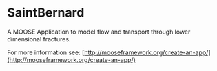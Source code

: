 SaintBernard
=====

A MOOSE Application to model flow and transport through lower dimensional fractures.


For more information see: [http://mooseframework.org/create-an-app/](http://mooseframework.org/create-an-app/)
